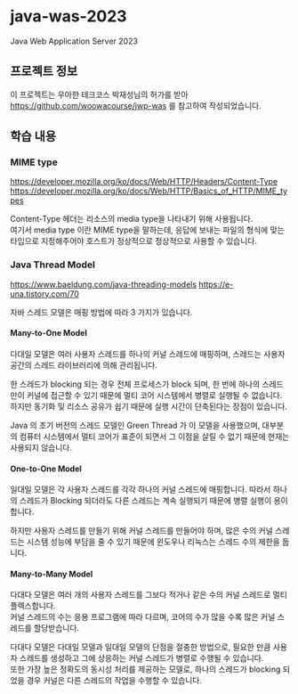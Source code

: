 # java-was-2023

Java Web Application Server 2023

## 프로젝트 정보 

이 프로젝트는 우아한 테크코스 박재성님의 허가를 받아 https://github.com/woowacourse/jwp-was 
를 참고하여 작성되었습니다.

## 학습 내용

### MIME type

https://developer.mozilla.org/ko/docs/Web/HTTP/Headers/Content-Type
https://developer.mozilla.org/ko/docs/Web/HTTP/Basics_of_HTTP/MIME_types

Content-Type 헤더는 리소스의 media type을 나타내기 위해 사용됩니다.<br>
여기서 media type 이란 MIME type을 말하는데, 응답에 보내는 파일의 
형식에 맞는 타입으로 지정해주어야 호스트가 정상적으로 정상적으로 사용할 수 있습니다.

### Java Thread Model

https://www.baeldung.com/java-threading-models
https://e-una.tistory.com/70

자바 스레드 모델은 매핑 방법에 따라 3 가지가 있습니다.

#### Many-to-One Model

다대일 모델은 여러 사용자 스레드를 하나의 커널 스레드에 매핑하며, 
스레드는 사용자 공간의 스레드 라이브러리에 의해 관리됩니다.

한 스레드가 blocking 되는 경우 전체 프로세스가 block 되며, 한 번에 하나의 스레드만이 커널에 접근할 수 
있기 때문에 멀티 코어 시스템에서 병렬로 실행될 수 없습니다.<br>
하지만 동기화 및 리소스 공유가 쉽기 때문에 실행 시간이 단축된다는 장점이 있습니다.

Java 의 초기 버전의 스레드 모델인 Green Thread 가 이 모델을 사용했으며, 
대부분의 컴퓨터 시스템에서 멀티 코어가 표준이 되면서 그 이점을 살릴 수 없기 때문에 현재는 사용되지 않습니다.

#### One-to-One Model

일대일 모델은 각 사용자 스레드를 각각 하나의 커널 스레드에 매핑합니다. 
따라서 하나의 스레드가 Blocking 되더라도 다른 스레드는 계속 실행되기 때문에 병렬 실행이 용이합니다.

하지만 사용자 스레드를 만들기 위해 커널 스레드를 만들어야 하며, 많은 수의 커널 스레드는 시스템 성능에 부담을 
줄 수 있기 때문에 윈도우나 리눅스는 스레드 수의 제한을 둡니다.

#### Many-to-Many Model

다대다 모델은 여러 개의 사용자 스레드를 그보다 적거나 같은 수의 커널 스레드로 멀티플렉스합니다.<br>
커널 스레드의 수는 응용 프로그램에 따라 다르며, 코어의 수가 많을 수록 많은 커널 스레드를 할당받습니다.

다대다 모델은 다대일 모델과 일대일 모델의 단점을 절충한 방법으로, 필요한 만큼 사용자 스레드를 생성하고 
그에 상응하는 커널 스레드가 병렬로 수행될 수 있습니다.<br>
또한 가장 높은 정확도의 동시성 처리를 제공하는 모델로, 하나의 스레드가 blocking 되었을 경우 커널은 
다른 스레드의 작업을 수행할 수 있습니다.
